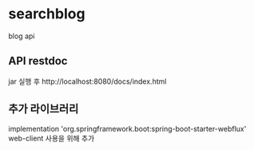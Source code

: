 # searchblog
blog api

## API restdoc
jar 실행 후
http://localhost:8080/docs/index.html

## 추가 라이브러리
implementation 'org.springframework.boot:spring-boot-starter-webflux'
web-client 사용을 위해 추가




